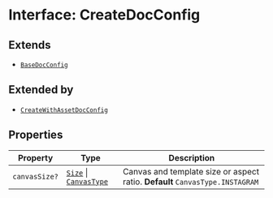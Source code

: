 # Interface: CreateDocConfig

## Extends

- [`BaseDocConfig`](../../../DesignConfig.types/interfaces/BaseDocConfig.md)

## Extended by

- [`CreateWithAssetDocConfig`](CreateWithAssetDocConfig.md)

## Properties

| Property | Type | Description |
| ------ | ------ | ------ |
| `canvasSize?` | [`Size`](../../../Asset.types/interfaces/Size.md) \| [`CanvasType`](../../../Layout.types/enumerations/CanvasType.md) | Canvas and template size or aspect ratio. **Default** `CanvasType.INSTAGRAM` |
